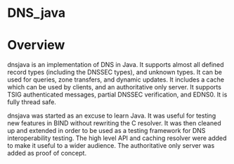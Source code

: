 # DNS_java
# Overview
dnsjava is an implementation of DNS in Java. It supports almost all defined record types (including the DNSSEC types), and unknown types. It can be used for queries, zone transfers, and dynamic updates. It includes a cache which can be used by clients, and an authoritative only server. It supports TSIG authenticated messages, partial DNSSEC verification, and EDNS0. It is fully thread safe.

dnsjava was started as an excuse to learn Java. It was useful for testing new features in BIND without rewriting the C resolver. It was then cleaned up and extended in order to be used as a testing framework for DNS interoperability testing. The high level API and caching resolver were added to make it useful to a wider audience. The authoritative only server was added as proof of concept.
